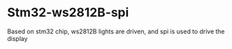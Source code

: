 # Stm32-ws2812B-spi
Based on stm32 chip, ws2812B lights are driven, and spi is used to drive the display
